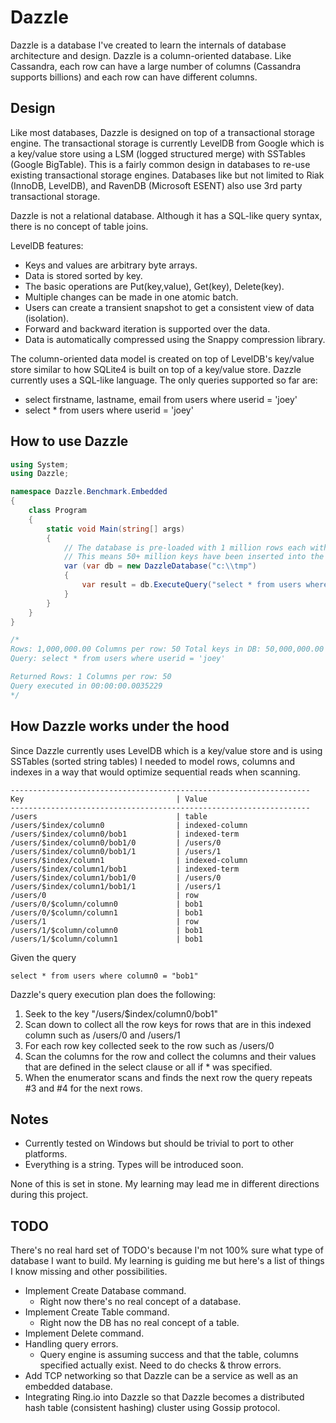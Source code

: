 Dazzle
======
Dazzle is a database I've created to learn the internals of database architecture and design. Dazzle is a 
column-oriented database. Like Cassandra, each row can have a large number of columns (Cassandra supports billions) 
and each row can have different columns.

## Design
Like most databases, Dazzle is designed on top of a transactional storage engine. The transactional storage is 
currently LevelDB from Google which is a key/value store using a LSM (logged structured merge) with 
SSTables (Google BigTable). This is a fairly common design in databases to re-use existing transactional storage engines. 
Databases like but not limited to Riak (InnoDB, LevelDB), and RavenDB (Microsoft ESENT) also use 3rd party 
transactional storage.

Dazzle is not a relational database. Although it has a SQL-like query syntax, there is no concept of table joins.

LevelDB features:
- Keys and values are arbitrary byte arrays.
- Data is stored sorted by key.
- The basic operations are Put(key,value), Get(key), Delete(key).
- Multiple changes can be made in one atomic batch.
- Users can create a transient snapshot to get a consistent view of data (isolation).
- Forward and backward iteration is supported over the data.
- Data is automatically compressed using the Snappy compression library.

The column-oriented data model is created on top of LevelDB's key/value store similar to how SQLite4 is built 
on top of a key/value store. Dazzle currently uses a SQL-like language. The only queries supported so far are:

- select firstname, lastname, email from users where userid = 'joey'
- select * from users where userid = 'joey'

## How to use Dazzle
```csharp
using System;
using Dazzle;

namespace Dazzle.Benchmark.Embedded
{
    class Program
    {
        static void Main(string[] args)
        {
            // The database is pre-loaded with 1 million rows each with 50 columns of gibberish data.
            // This means 50+ million keys have been inserted into the key/value storage backend.
            var (var db = new DazzleDatabase("c:\\tmp")
            {
                var result = db.ExecuteQuery("select * from users where userid = 'joey'");
            }
        }
    }
}

/*
Rows: 1,000,000.00 Columns per row: 50 Total keys in DB: 50,000,000.00 DB Size: 2.36GB
Query: select * from users where userid = 'joey'

Returned Rows: 1 Columns per row: 50
Query executed in 00:00:00.0035229
*/
```

## How Dazzle works under the hood
Since Dazzle currently uses LevelDB which is a key/value store and is using SSTables (sorted string tables) 
I needed to model rows, columns and indexes in a way that would optimize sequential reads when scanning.

```
-------------------------------------------------------------------
Key                                  | Value
-------------------------------------------------------------------
/users                               | table
/users/$index/column0                | indexed-column
/users/$index/column0/bob1           | indexed-term
/users/$index/column0/bob1/0         | /users/0
/users/$index/column0/bob1/1         | /users/1
/users/$index/column1                | indexed-column
/users/$index/column1/bob1           | indexed-term
/users/$index/column1/bob1/0         | /users/0
/users/$index/column1/bob1/1         | /users/1
/users/0                             | row
/users/0/$column/column0             | bob1
/users/0/$column/column1             | bob1
/users/1                             | row
/users/1/$column/column0             | bob1
/users/1/$column/column1             | bob1
```
Given the query

```
select * from users where column0 = "bob1" 
```
Dazzle's query execution plan does the following:

1. Seek to the key "/users/$index/column0/bob1"
2. Scan down to collect all the row keys for rows that are in this indexed column such as /users/0 and /users/1
3. For each row key collected seek to the row such as /users/0
4. Scan the columns for the row and collect the columns and their values that are defined in the select clause or all if * was specified.
5. When the enumerator scans and finds the next row the query repeats #3 and #4 for the next rows.

## Notes
- Currently tested on Windows but should be trivial to port to other platforms.
- Everything is a string. Types will be introduced soon.

None of this is set in stone. My learning may lead me in different directions during this project.

## TODO
There's no real hard set of TODO's because I'm not 100% sure what type of database I want to build. My learning is
guiding me but here's a list of things I know missing and other possibilities.

- Implement Create Database command.
  - Right now there's no real concept of a database.
- Implement Create Table command.
  - Right now the DB has no real concept of a table.
- Implement Delete command.
- Handling query errors.
  - Query engine is assuming success and that the table, columns specified actually exist. Need to do checks & throw errors.
- Add TCP networking so that Dazzle can be a service as well as an embedded database.
- Integrating Ring.io into Dazzle so that Dazzle becomes a distributed hash table (consistent hashing) cluster using Gossip protocol.